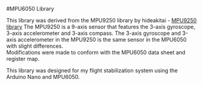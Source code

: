 #MPU6050 Library

This library was derived from the MPU9250 library by hideakitai - [MPU9250 library](https://github.com/hideakitai/MPU9250)
The MPU9250 is a 9-axis sensor that features the 3-axis gyroscope, 3-axis accelerometer and 3-axis compass.
The 3-axis gyroscope and 3-axis accelerometer in the MPU9250 is the same sensor in the MPU6050 with slight differences.  
Modifications were made to conform with the MPU6050 data sheet and register map.

This library was designed for my flight stabilization system using the Arduino Nano and MPU6050.
